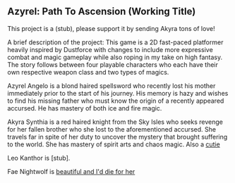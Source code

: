## Azyrel: Path To Ascension (Working Title)

This project is a (stub), please support it by sending Akyra tons of love!

A brief description of the project: This game is a 2D fast-paced
platformer heavily inspired by Dustforce with changes to include more expressive
combat and magic gameplay while also roping in my take on high fantasy. The story follows
between four playable characters who each have their own respective weapon class and
two types of magics.

Azyrel Angelo is a blond haired spellsword who recently lost his mother immediately
prior to the start of his journey. His memory is hazy and wishes to find his missing
father who must know the origin of a recently appeared accursed. He has mastery of
both ice and fire magic.

Akyra Synthia is a red haired knight from the Sky Isles who seeks revenge for her
fallen brother who she lost to the aforementioned accursed. She travels far in spite
of her duty to uncover the mystery that brought suffering to the world. She has
mastery of spirit arts and chaos magic.
Also a [cutie](https://github.com/alexmalao/Azyrel/blob/master/Art/portrait_akyra.png?raw=True)

Leo Kanthor is [stub].

Fae Nightwolf is [beautiful and I'd die for her](https://github.com/alexmalao/Azyrel/blob/master/Art/portrait_fae.png?raw=true)
